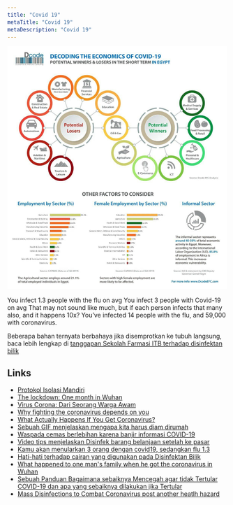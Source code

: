 ```yaml
---
title: "Covid 19"
metaTitle: "Covid 19"
metaDescription: "Covid 19"
---
```


![](photo_2020-04-02_07-59-06.jpeg)

You infect 1.3 people with the flu on avg
You infect 3 people with Covid-19 on avg
That may not sound like much, but if each person infects that many also, and it happens 10x?
You’ve infected 14 people with the flu, and 59,000 with coronavirus.

Beberapa bahan ternyata berbahaya jika disemprotkan ke tubuh langsung, baca lebih lengkap di [tanggapan Sekolah Farmasi ITB terhadap disinfektan bilik](https://fa.itb.ac.id/tanggapan-terhadap-disinfektan-bilik/)

## Links

- [Protokol Isolasi Mandiri](https://tirto.id/protokol-isolasi-mandiri-bagi-pasien-positif-covid-19-tanpa-gejala-eJZt)
- [The lockdown: One month in Wuhan](https://www.youtube.com/watch?v=XU9FVqwO4TM)
- [Virus Corona: Dari Seorang Warga Awam](http://proses.id/corona/)
- [Why fighting the coronavirus depends on you](https://www.youtube.com/watch?v=dSQztKXR6k0)
- [What Actually Happens If You Get Coronavirus?](https://www.youtube.com/watch?v=OTYfke545vI)
- [Sebuah GIF menjelaskan mengapa kita harus diam dirumah](https://twitter.com/AnanyaS1190/status/1241590500571910144)
- [Waspada cemas berlebihan karena banjir informasi COVID-19](https://www.forbes.com/sites/victoriaforster/2020/04/05/is-the-coronavirus-outbreak-making-you-anxious-heres-why-this-happens-and-some-tips-for-coping)
- [Video tips menjelaskan Disinfek barang belanjaan setelah ke pasar](https://www.youtube.com/watch?v=4A_1h4XpMes)
- [Kamu akan menularkan 3 orang dengan covid19, sedangkan flu 1.3](https://twitter.com/AlexWhitcomb/status/1241943303563739136)
- [Hati-hati terhadap cairan yang digunakan pada Disinfektan Bilik](https://fa.itb.ac.id/tanggapan-terhadap-disinfektan-bilik)
- [What happened to one man's family when he got the coronavirus in Wuhan](https://www.youtube.com/watch?v=yWsPCnNYIu8&t=861s)
- [Sebuah Panduan Bagaimana sebaiknya Mencegah agar tidak Tertular COVID-19 dan apa yang sebaiknya dilakukan jika Tertular](https://medium.com/@salsabeela/mari-tetap-hidup-perbaiki-penanganan-covid-19-di-indonesia-997a5144114)
- [Mass Disinfections to Combat Coronavirus post another heatlh hazard](https://www.reuters.com/article/us-health-coronavirus-disinfection/mass-disinfections-to-combat-coronavirus-pose-another-health-hazard-idUSKBN21I1PB)
